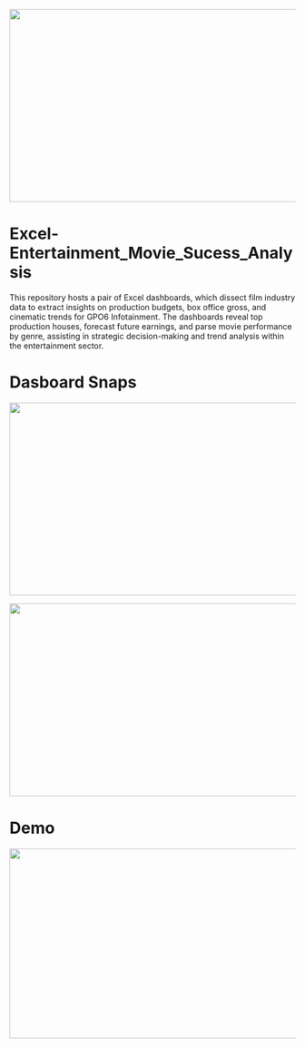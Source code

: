 <p align="center">
  <img src="https://github.com/Tahascommit/Excel-Entertainment-Movie-Sucess-Analysis/blob/68f7e67324e0d95fd2a6dfb06beac7fc14105968/assets/Cover_image.png" width="703" height="340">
</p >


# Excel-Entertainment_Movie_Sucess_Analysis
This repository hosts a pair of Excel dashboards, which dissect film industry data to extract insights on production budgets, box office gross, and cinematic trends for GPO6 Infotainment. The dashboards reveal top production houses, forecast future earnings, and parse movie performance by genre, assisting in strategic decision-making and trend analysis within the entertainment sector.

# Dasboard Snaps

<p align="center">
  <img src="https://github.com/Tahascommit/Excel-Entertainment-Movie-Sucess-Analysis/blob/4ca6288bb72bab1f33456a62690275cb3950bc6e/assets/Snap_1.png" width="703" height="340">
</p >

<p align="center">
  <img src="https://github.com/Tahascommit/Excel-Entertainment-Movie-Sucess-Analysis/blob/68f7e67324e0d95fd2a6dfb06beac7fc14105968/assets/Snap_2.png" width="703" height="340">
</p >


# Demo
<img src="https://github.com/Tahascommit/Excel-Entertainment-Movie-Sucess-Analysis/blob/68f7e67324e0d95fd2a6dfb06beac7fc14105968/assets/Demo.gif" width="602" height="335">




